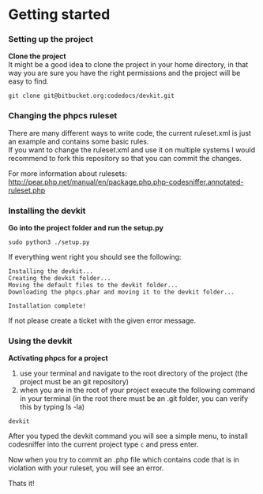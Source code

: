 # Getting started

### Setting up the project

**Clone the project**   
It might be a good idea to clone the project in your home directory, in that way you are sure you have the right permissions and the project will be easy to find.   

``` git clone git@bitbucket.org:codedocs/devkit.git ```   


### Changing the phpcs ruleset

There are many different ways to write code, the current ruleset.xml is just an example and contains some basic rules.   
If you want to change the ruleset.xml and use it on multiple systems I would recommend to fork this repository so that you can commit the changes.   

For more information about rulesets: http://pear.php.net/manual/en/package.php.php-codesniffer.annotated-ruleset.php   


### Installing the devkit

**Go into the project folder and run the setup.py**    

``` sudo python3 ./setup.py ```

If everything went right you should see the following:

```
Installing the devkit...
Creating the devkit folder...
Moving the default files to the devkit folder...
Downloading the phpcs.phar and moving it to the devkit folder...

Installation complete!
```

If not please create a ticket with the given error message.


### Using the devkit

**Activating phpcs for a project**

1. use your terminal and navigate to the root directory of the project (the project must be an git repository)
2. when you are in the root of your project execute the following command in your terminal (in the root there must be an .git folder, you can verify this by typing ls -la)

``` devkit ```

After you typed the devkit command you will see a simple menu, to install codesniffer into the current project type ```c``` and press enter.   

Now when you try to commit an .php file which contains code that is in violation with your ruleset, you will see an error.

Thats it!
